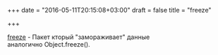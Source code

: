 +++
date = "2016-05-11T20:15:08+03:00"
draft = false
title = "freeze"

+++

<p><a href="https://github.com/lukechampine/freeze">freeze</a>&nbsp;- Пакет кторый &quot;замораживает&quot; данные аналогично&nbsp;Object.freeze().</p>

